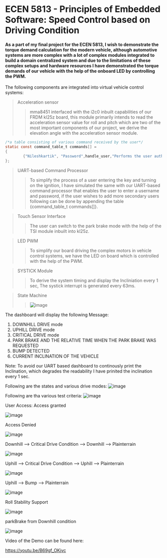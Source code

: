 # ECEN 5813 - Principles of Embedded Software: Speed Control based on Driving Condition
#### As a part of my final project for the ECEN 5813, I wish to demonstrate the torque demand calculation for the modern vehicle, although automotive systems are more complex with a lot of complex modules integrated to build a domain centralized system and due to the limitations of these complex setups and hardware resources I have demonstrated the torque demands of our vehicle with the help of the onboard LED by controlling the PWM.
The following components are integrated into virtual vehicle control systems:
>Acceleration sensor
>>mma8451 interfaced with the i2c0 inbuilt capabilities of our FRDM kl25z board, this module primarily intends to read the acceleration sensor value for roll and pitch which are two of the most important components of our project, we derive the elevation angle with the acceleration sensor module.

```c
/*a table consisting of various command received by the user*/
static const command_table_t commands[] =
{
		{"Nileshkartik", "Password",handle_user,"Performs the user authentication"},						/*command author, callback function for author and help string*/
};
```
> UART-based Command Processor
>>To simplify the process of a user entering the key and turning on the ignition, I have simulated the same with our UART-based command processor that enables the user to enter a username and password, if the user wishes to add more secondary users following can be done by appending the table {command_table_t commands[]}.

>Touch Sensor Interface
>>The user can switch to the park brake mode with the help of the TSI module inbuilt into kl25z.

>LED PWM 
>> To simplify our board driving the complex motors in vehicle control systems, we have the LED on board which is controlled with the help of the PWM.

>SYSTICK Module 
>> To derive the system timing and display the Incliniation every 1 sec, The systick interrupt is generated every 63ms.

>State Machine
>>![image](https://user-images.githubusercontent.com/112504087/206822886-d7b3450b-c828-4212-a793-69923f5e348f.png)


The dashboard will display the following Message:
1. DOWNHILL DRIVE mode
2. UPHILL DRIVE mode
3. CRITICAL DRIVE mode
4. PARK BRAKE AND THE RELATIVE TIME WHEN THE PARK BRAKE WAS REQUESTED
5. BUMP DETECTED
6. CURRENT INCLINATION OF THE VEHICLE

Note: To avoid our UART based dashboard to continously print the Inclination, which degrades the readability I have prinited the inclination every 1 sec.

Following are the states and various drive modes:
![image](https://user-images.githubusercontent.com/112504087/206809179-d6024188-f050-4fce-afaa-652504d3ea58.png)

Following are tha various test criteria:
![image](https://user-images.githubusercontent.com/112504087/206827929-420fe928-113c-40f6-9378-b1c973a1c5fd.png)


User Access:
Access granted

![image](https://user-images.githubusercontent.com/112504087/206811508-668146ca-6d1c-4d8b-a7df-d62527608ff0.png)

Access Denied

![image](https://user-images.githubusercontent.com/112504087/206811579-d3667d34-27ab-4c19-87e2-4e0f62880c1d.png)

Downhill --> Critical Drive Condition --> Downhill --> Plainterrain

![image](https://user-images.githubusercontent.com/112504087/206827347-2d4c4fe6-3c8d-4283-89f1-ab2a9004a88e.png)

Uphill --> Critical Drive Condition --> Uphill --> Plainterrain

![image](https://user-images.githubusercontent.com/112504087/206827393-715c07ce-40e0-4b39-bbce-97359fc3ef67.png)

Uphill --> Bump --> Plainterrain

![image](https://user-images.githubusercontent.com/112504087/206827455-c88be50d-6d0d-48a0-b8ef-8a44772f7dca.png)

Roll Stability Support

![image](https://user-images.githubusercontent.com/112504087/206827905-00cf6663-a932-40d7-82ae-5538f381bdbe.png)

parkBrake from Downhill condition

![image](https://user-images.githubusercontent.com/112504087/206827979-25b2665c-1352-468d-ab67-b6c5144fe603.png)

Video of the Demo can be found here:

https://youtu.be/B69gf_OKjvc

